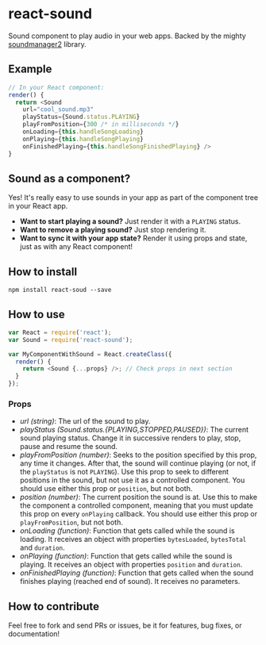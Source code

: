# react-sound

Sound component to play audio in your web apps. Backed by the mighty [soundmanager2](https://github.com/scottschiller/SoundManager2) library.

## Example

```js
// In your React component:
render() {
  return <Sound
    url="cool_sound.mp3"
    playStatus={Sound.status.PLAYING}
    playFromPosition={300 /* in milliseconds */}
    onLoading={this.handleSongLoading}
    onPlaying={this.handleSongPlaying}
    onFinishedPlaying={this.handleSongFinishedPlaying} />
}
```

## Sound as a component?

Yes! It's really easy to use sounds in your app as part of the component tree in your React app.

* **Want to start playing a sound?** Just render it with a `PLAYING` status.
* **Want to remove a playing sound?** Just stop rendering it.
* **Want to sync it with your app state?** Render it using props and state, just as with any React component!

## How to install

`npm install react-soud --save`

## How to use

```js
var React = require('react');
var Sound = require('react-sound');

var MyComponentWithSound = React.createClass({
  render() {
    return <Sound {...props} />; // Check props in next section
  }
});
```

### Props

* *url (string)*: The url of the sound to play.
* *playStatus (Sound.status.{PLAYING,STOPPED,PAUSED})*: The current sound playing status. Change it in successive renders to play, stop, pause and resume the sound.
* *playFromPosition (number)*: Seeks to the position specified by this prop, any time it changes. After that, the sound will continue playing (or not, if the `playStatus` is not `PLAYING`). Use this prop to seek to different positions in the sound, but not use it as a controlled component. You should use either this prop or `position`, but not both.
* *position (number)*: The current position the sound is at. Use this to make the component a controlled component, meaning that you must update this prop on every `onPlaying` callback. You should use either this prop or `playFromPosition`, but not both.
* *onLoading (function)*: Function that gets called while the sound is loading. It receives an object with properties `bytesLoaded`, `bytesTotal` and `duration`.
* *onPlaying (function)*: Function that gets called while the sound is playing. It receives an object with properties `position` and `duration`.
* *onFinishedPlaying (function)*: Function that gets called when the sound finishes playing (reached end of sound). It receives no parameters.

## How to contribute

Feel free to fork and send PRs or issues, be it for features, bug fixes, or documentation!
